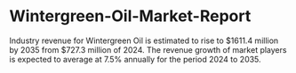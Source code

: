 # Wintergreen-Oil-Market-Report
Industry revenue for Wintergreen Oil is estimated to rise to $1611.4 million by 2035 from $727.3 million of 2024. The revenue growth of market players is expected to average at 7.5% annually for the period 2024 to 2035.
